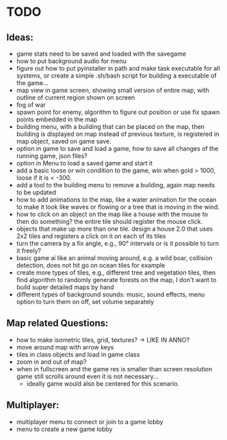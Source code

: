 # TODO

## Ideas:

* game stats need to be saved and loaded with the savegame
* how to put background audio for menu
* figure out how to put pyinstaller in path and make task executable for all systems, or create a simple .sh/bash script for building a executable of the game...
* map view in game screen, showing small version of entire map, with outline of current region shown on screen 
* fog of war
* spawn point for enemy, algorithm to figure out position or use fix spawn points embedded in the map
* building menu, with a building that can be placed on the map, then building is displayed on map instead of previous texture, is registered in map object, saved on game save.
* option in game to save and load a game, how to save all changes of the running game, json files?
* option in Menu to load a saved game and start it
* add a basic loose or win condition to the game, win when gold > 1000, loose if it is < -300.
* add a tool to the building menu to remove a building, again map needs to be updated 
* how to add animations to the map, like a water animation for the ocean to make it look like waves or flowing or a tree that is moving in the wind.
* how to click on an object on the map like a house with the mouse to then do something? the entire tile should register the mouse click.
* objects that make up more than one tile. design a house 2.0 that uses 2x2 tiles and registers a click on it on each of its tiles
* turn the camera by a fix angle, e.g., 90° intervals or is it possible to turn it freely?
* basic game ai like an animal moving around, e.g. a wild boar, collision detection, does not hit go on ocean tiles for example 
* create more types of tiles, e.g., different tree and vegetation tiles, then find algorithm to randomly generate forests on the map, I don't want to build super detailed maps by hand 
* different types of background sounds: music, sound effects, menu option to turn them on off, set volume separately 

## Map related Questions:

* how to make isometric tiles, grid, textures? -> LIKE IN ANNO?
* move around map with arrow keys
* tiles in class objects and load in game class
* zoom in and out of map?
* when in fullscreen and the game res is smaller than screen resolution game still scrolls around even it is not necessary...
    * ideally game would also be centered for this scenario.

## Multiplayer:

* multiplayer menu to connect or join to a game lobby
* menu to create a new game lobby 